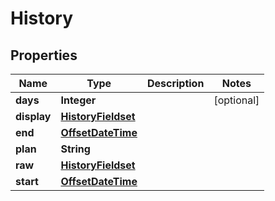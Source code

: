 
# History

## Properties
Name | Type | Description | Notes
------------ | ------------- | ------------- | -------------
**days** | **Integer** |  |  [optional]
**display** | [**HistoryFieldset**](HistoryFieldset.md) |  | 
**end** | [**OffsetDateTime**](OffsetDateTime.md) |  | 
**plan** | **String** |  | 
**raw** | [**HistoryFieldset**](HistoryFieldset.md) |  | 
**start** | [**OffsetDateTime**](OffsetDateTime.md) |  | 



